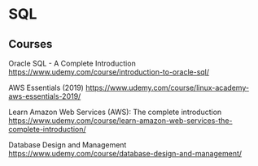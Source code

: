 # SQL

## Courses

Oracle SQL - A Complete Introduction
<https://www.udemy.com/course/introduction-to-oracle-sql/>

AWS Essentials (2019)
<https://www.udemy.com/course/linux-academy-aws-essentials-2019/>

Learn Amazon Web Services (AWS): The complete introduction
<https://www.udemy.com/course/learn-amazon-web-services-the-complete-introduction/>

Database Design and Management
<https://www.udemy.com/course/database-design-and-management/>

